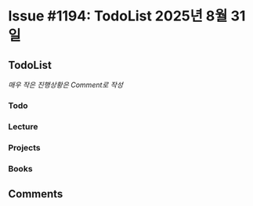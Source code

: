 # Issue #1194: TodoList 2025년 8월 31일

## TodoList

*매우 작은 진행상황은 Comment로 작성*

### Todo  

### Lecture

### Projects

### Books


## Comments

